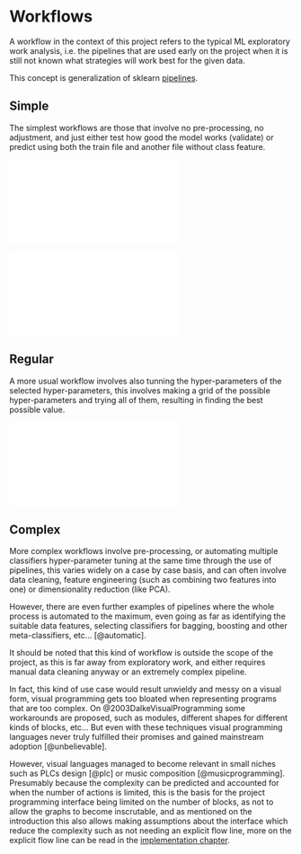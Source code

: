 Workflows
=========

A workflow in the context of this project refers to the typical ML exploratory
work analysis, i.e. the pipelines that are used early on the project when it is
still not known what strategies will work best for the given data.

This concept is generalization of sklearn [pipelines](http://scikit-learn.org/stable/modules/pipeline.html).

Simple
------
The simplest workflows are those that involve no pre-processing, no adjustment,
and just either test how good the model works (validate) or predict using both
the train file and another file without class feature.

![Just validation of the model](images/simplest_workflow.pdf)

![Prediction using the whole dataset](images/simpler_workflow.pdf)


Regular
-------
A more usual workflow involves also tunning the hyper-parameters of the
selected hyper-parameters, this involves making a grid of the possible
hyper-parameters and trying all of them, resulting in finding the best
possible value.

![Adjustment of hyper parameters](images/regular_workflow.pdf)


Complex
-------
More complex workflows involve pre-processing, or automating multiple
classifiers hyper-parameter tuning at the same time through the use of
pipelines, this varies widely on a case by case basis, and can often involve
data cleaning, feature engineering (such as combining two features into one) or
dimensionality reduction (like PCA).

However, there are even further examples of pipelines where the whole process is
automated to the maximum, even going as far as identifying the suitable data
features, selecting classifiers for bagging, boosting and other
meta-classifiers, etc... [@automatic].

It should be noted that this kind of workflow is outside the scope of the
project, as this is far away from exploratory work, and either requires manual
data cleaning anyway or an extremely complex pipeline.

In fact, this kind of use case would result unwieldy and messy on a visual form,
visual programming gets too bloated when representing programs that are too
complex.
On @2003DalkeVisualProgramming some workarounds are proposed,
such as modules, different shapes for different kinds of blocks, etc...
But even with these techniques visual programming languages never truly
fulfilled their promises and gained mainstream adoption [@unbelievable].

However, visual languages managed to become relevant in small niches such as
PLCs design [@plc] or music composition [@musicprogramming].
Presumably because the complexity can be predicted and accounted for when the
number of actions is limited, this is the basis for the project programming
interface being limited on the number of blocks, as not to allow the graphs to
become inscrutable, and as mentioned on the introduction this also allows
making assumptions about the interface which reduce the complexity such as
not needing an explicit flow line, more on the explicit flow line can be read
in the [implementation chapter](#implementation).


[^plc]: Programable Logic Controllers are industrial digital computers used for
    controlling a manufacturing process.
